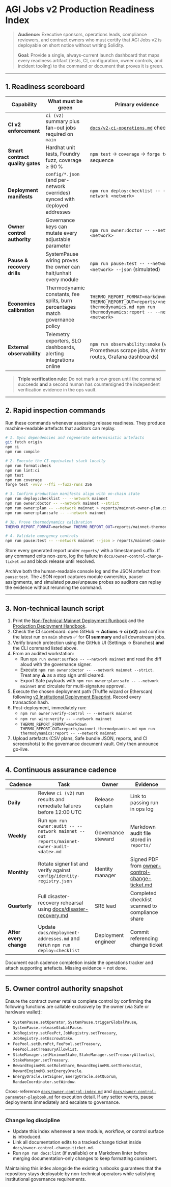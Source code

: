 # AGI Jobs v2 Production Readiness Index

> **Audience:** Executive sponsors, operations leads, compliance reviewers, and contract owners who must certify that AGI Jobs v2 is deployable on short notice without writing Solidity.
>
> **Goal:** Provide a single, always-current launch dashboard that maps every readiness artifact (tests, CI, configuration, owner controls, and incident tooling) to the command or document that proves it is green.

---

## 1. Readiness scoreboard

| Capability | What must be green | Primary evidence | Independent verification |
| --- | --- | --- | --- |
| **CI v2 enforcement** | `ci (v2)` summary plus fan-out jobs required on `main` | [`docs/v2-ci-operations.md`](../v2-ci-operations.md) checklist | Branch protection API probe:<br>`gh api repos/:owner/:repo/branches/main/protection --jq '{required_status_checks: .required_status_checks.contexts}'` |
| **Smart contract quality gates** | Hardhat unit tests, Foundry fuzz, coverage ≥ 90 % | `npm test` → `coverage` → `forge test` sequence | Inspect the latest run under **Actions → ci (v2)** and download `coverage-lcov` |
| **Deployment manifests** | `config/*.json` (and per-network overrides) synced with deployed addresses | `npm run deploy:checklist -- --network <network>` | Compare `deployment/deployment-<network>.json` with [docs/deployment-addresses.md](../deployment-addresses.md) |
| **Owner control authority** | Governance keys can mutate every adjustable parameter | `npm run owner:doctor -- --network <network>` | Run `npm run owner:verify-control -- --network <network>` and file the Markdown proof in `reports/` |
| **Pause & recovery drills** | SystemPause wiring proves the owner can halt/unhalt every module | `npm run pause:test -- --network <network> --json` (simulated) | Manual spot check on Etherscan `SystemPause` write tab using hardware wallet |
| **Economics calibration** | Thermodynamic constants, fee splits, burn percentages match governance policy | `THERMO_REPORT_FORMAT=markdown THERMO_REPORT_OUT=reports/<network>-thermodynamics.md npm run thermodynamics:report -- --network <network>` | Cross-verify with finance-approved baseline in `reports/<network>-economics-baseline.md` |
| **External observability** | Telemetry exporters, SLO dashboards, alerting integrations online | `npm run observability:smoke` (verifies Prometheus scrape jobs, Alertmanager routes, Grafana dashboards) | Confirm dashboard URLs listed in [`docs/institutional-observability.md`](../institutional-observability.md) respond with 200 |

> **Triple verification rule:** Do not mark a row green until the command succeeds **and** a second human has countersigned the independent verification evidence in the ops vault.

---

## 2. Rapid inspection commands

Run these commands whenever assessing release readiness. They produce machine-readable artefacts that auditors can replay.

```bash
# 1. Sync dependencies and regenerate deterministic artefacts
git fetch origin
npm ci
npm run compile

# 2. Execute the CI-equivalent stack locally
npm run format:check
npm run lint:ci
npm test
npm run coverage
forge test -vvvv --ffi --fuzz-runs 256

# 3. Confirm production manifests align with on-chain state
npm run deploy:checklist -- --network mainnet
npm run owner:doctor -- --network mainnet --strict
npm run owner:plan -- --network mainnet > reports/mainnet-owner-plan.csv
npm run owner:plan:safe -- --network mainnet

# 3b. Prove thermodynamics calibration
THERMO_REPORT_FORMAT=markdown THERMO_REPORT_OUT=reports/mainnet-thermodynamics.md npm run thermodynamics:report -- --network mainnet

# 4. Validate emergency controls
npm run pause:test -- --network mainnet --json > reports/mainnet-pause-verification.json
```

Store every generated report under `reports/` with a timestamped suffix. If any command exits non-zero, log the failure in `docs/owner-control-change-ticket.md` and block release until resolved.

Archive both the human-readable console log and the JSON artefact from `pause:test`. The JSON report captures module ownership,
pauser assignments, and simulated pause/unpause probes so auditors can replay the evidence without rerunning the command.

---

## 3. Non-technical launch script

1. Print the [Non-Technical Mainnet Deployment Runbook](nontechnical-mainnet-deployment.md) and the [Production Deployment Handbook](../production-deployment-handbook.md).
2. Check the CI scoreboard: open GitHub → **Actions → ci (v2)** and confirm the latest run on `main` shows ✅ for **CI summary** and all downstream jobs.
3. Verify branch protection using the GitHub UI (Settings → Branches) **and** the CLI command listed above.
4. From an audited workstation:
   - Run `npm run owner:surface -- --network mainnet` and read the diff aloud with the governance signer.
   - Execute `npm run owner:doctor -- --network mainnet --strict`. Treat any ⚠ as a stop sign until cleared.
   - Export Safe payloads with `npm run owner:plan:safe -- --network mainnet` and circulate for multi-signature approval.
5. Execute the chosen deployment path (Truffle wizard or Etherscan) following [v2 Institutional Deployment Blueprint](v2-institutional-deployment-blueprint.md). Record every transaction hash.
6. Post-deployment, immediately run:
   - `npm run owner:verify-control -- --network mainnet`
   - `npm run wire:verify -- --network mainnet`
   - `THERMO_REPORT_FORMAT=markdown THERMO_REPORT_OUT=reports/mainnet-thermodynamics.md npm run thermodynamics:report -- --network mainnet`
7. Upload artefacts (CSV plans, Safe bundle JSON, reports, and CI screenshots) to the governance document vault. Only then announce go-live.

---

## 4. Continuous assurance cadence

| Cadence | Task | Owner | Evidence |
| --- | --- | --- | --- |
| **Daily** | Review `ci (v2)` run results and remediate failures before 12:00 UTC | Release captain | Link to passing run in ops log |
| **Weekly** | Run `npm run owner:audit -- --network mainnet --out reports/mainnet-owner-audit-<date>.md` | Governance steward | Markdown audit file stored in `reports/` |
| **Monthly** | Rotate signer list and verify against `config/identity-registry.json` | Identity manager | Signed PDF from [owner-control-change-ticket.md](../owner-control-change-ticket.md) |
| **Quarterly** | Full disaster-recovery rehearsal using [docs/disaster-recovery.md](../disaster-recovery.md) | SRE lead | Completed checklist scanned to compliance share |
| **After every change** | Update `docs/deployment-addresses.md` and rerun `npm run deploy:checklist` | Deployment engineer | Commit referencing change ticket |

Document each cadence completion inside the operations tracker and attach supporting artefacts. Missing evidence = not done.

---

## 5. Owner control authority snapshot

Ensure the contract owner retains complete control by confirming the following functions are callable exclusively by the owner (via Safe or hardware wallet):

- `SystemPause.setOperator`, `SystemPause.triggerGlobalPause`, `SystemPause.releaseGlobalPause`.
- `JobRegistry.setFeePct`, `JobRegistry.setTreasury`, `JobRegistry.setEscrowStake`.
- `FeePool.setBurnPct`, `FeePool.setTreasury`, `FeePool.setTreasuryAllowlist`.
- `StakeManager.setMinimumStake`, `StakeManager.setTreasuryAllowlist`, `StakeManager.setTreasury`.
- `RewardEngineMB.setRoleShare`, `RewardEngineMB.setThermostat`, `RewardEngineMB.setEnergyOracle`.
- `EnergyOracle.setSigner`, `EnergyOracle.setQuorum`, `RandaoCoordinator.setWindow`.

Cross-reference [`docs/owner-control-index.md`](../owner-control-index.md) and [`docs/owner-control-parameter-playbook.md`](../owner-control-parameter-playbook.md) for execution detail. If any setter reverts, pause deployments immediately and escalate to governance.

---

### Change log discipline

- Update this index whenever a new module, workflow, or control surface is introduced.
- Link all documentation edits to a tracked change ticket inside `docs/owner-control-change-ticket.md`.
- Run `npm run docs:lint` (if available) or a Markdown linter before merging documentation-only changes to keep formatting consistent.

Maintaining this index alongside the existing runbooks guarantees that the repository stays deployable by non-technical operators while satisfying institutional governance requirements.
